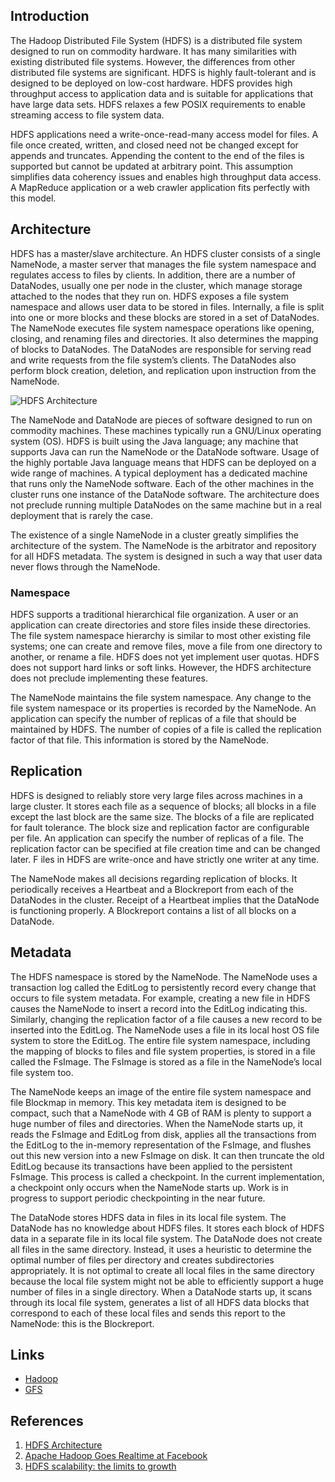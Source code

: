 ## Introduction

The Hadoop Distributed File System (HDFS) is a distributed file system designed to run on commodity hardware. It has many similarities with existing distributed file systems.
However, the differences from other distributed file systems are significant.
HDFS is highly fault-tolerant and is designed to be deployed on low-cost hardware.
HDFS provides high throughput access to application data and is suitable for applications that have large data sets.
HDFS relaxes a few POSIX requirements to enable streaming access to file system data.

HDFS applications need a write-once-read-many access model for files.
A file once created, written, and closed need not be changed except for appends and truncates.
Appending the content to the end of the files is supported but cannot be updated at arbitrary point.
This assumption simplifies data coherency issues and enables high throughput data access.
A MapReduce application or a web crawler application fits perfectly with this model.

## Architecture

HDFS has a master/slave architecture. An HDFS cluster consists of a single NameNode, a master server that manages the file system namespace and regulates access to files by clients.
In addition, there are a number of DataNodes, usually one per node in the cluster, which manage storage attached to the nodes that they run on.
HDFS exposes a file system namespace and allows user data to be stored in files. Internally, a file is split into one or more blocks and these blocks are stored in a set of DataNodes.
The NameNode executes file system namespace operations like opening, closing, and renaming files and directories. It also determines the mapping of blocks to DataNodes.
The DataNodes are responsible for serving read and write requests from the file system’s clients. The DataNodes also perform block creation, deletion, and replication upon instruction from the NameNode.

![HDFS Architecture](https://hadoop.apache.org/docs/stable/hadoop-project-dist/hadoop-hdfs/images/hdfsarchitecture.png)

The NameNode and DataNode are pieces of software designed to run on commodity machines. 
These machines typically run a GNU/Linux operating system (OS). 
HDFS is built using the Java language; any machine that supports Java can run the NameNode or the DataNode software. 
Usage of the highly portable Java language means that HDFS can be deployed on a wide range of machines. 
A typical deployment has a dedicated machine that runs only the NameNode software. 
Each of the other machines in the cluster runs one instance of the DataNode software. 
The architecture does not preclude running multiple DataNodes on the same machine but in a real deployment that is rarely the case.

The existence of a single NameNode in a cluster greatly simplifies the architecture of the system. 
The NameNode is the arbitrator and repository for all HDFS metadata. 
The system is designed in such a way that user data never flows through the NameNode.

### Namespace

HDFS supports a traditional hierarchical file organization. A user or an application can create directories and store files inside these directories. 
The file system namespace hierarchy is similar to most other existing file systems; one can create and remove files, move a file from one directory to another, or rename a file. 
HDFS does not yet implement user quotas. HDFS does not support hard links or soft links. However, the HDFS architecture does not preclude implementing these features.

The NameNode maintains the file system namespace. 
Any change to the file system namespace or its properties is recorded by the NameNode. 
An application can specify the number of replicas of a file that should be maintained by HDFS. 
The number of copies of a file is called the replication factor of that file. 
This information is stored by the NameNode.

## Replication

HDFS is designed to reliably store very large files across machines in a large cluster. It stores each file as a sequence of blocks; all blocks in a file except the last block are the same size. 
The blocks of a file are replicated for fault tolerance. 
The block size and replication factor are configurable per file. 
An application can specify the number of replicas of a file. 
The replication factor can be specified at file creation time and can be changed later. F
iles in HDFS are write-once and have strictly one writer at any time.

The NameNode makes all decisions regarding replication of blocks. It periodically receives a Heartbeat and a Blockreport from each of the DataNodes in the cluster. 
Receipt of a Heartbeat implies that the DataNode is functioning properly. A Blockreport contains a list of all blocks on a DataNode.

## Metadata

The HDFS namespace is stored by the NameNode. The NameNode uses a transaction log called the EditLog to persistently record every change that occurs to file system metadata. 
For example, creating a new file in HDFS causes the NameNode to insert a record into the EditLog indicating this. 
Similarly, changing the replication factor of a file causes a new record to be inserted into the EditLog. 
The NameNode uses a file in its local host OS file system to store the EditLog. 
The entire file system namespace, including the mapping of blocks to files and file system properties, is stored in a file called the FsImage. 
The FsImage is stored as a file in the NameNode’s local file system too.

The NameNode keeps an image of the entire file system namespace and file Blockmap in memory. 
This key metadata item is designed to be compact, such that a NameNode with 4 GB of RAM is plenty to support a huge number of files and directories. 
When the NameNode starts up, it reads the FsImage and EditLog from disk, applies all the transactions from the EditLog to the in-memory representation of the FsImage, and flushes out this new version into a new FsImage on disk. 
It can then truncate the old EditLog because its transactions have been applied to the persistent FsImage. 
This process is called a checkpoint. In the current implementation, a checkpoint only occurs when the NameNode starts up. 
Work is in progress to support periodic checkpointing in the near future.

The DataNode stores HDFS data in files in its local file system. 
The DataNode has no knowledge about HDFS files. 
It stores each block of HDFS data in a separate file in its local file system. 
The DataNode does not create all files in the same directory. 
Instead, it uses a heuristic to determine the optimal number of files per directory and creates subdirectories appropriately. 
It is not optimal to create all local files in the same directory because the local file system might not be able to efficiently support a huge number of files in a single directory. 
When a DataNode starts up, it scans through its local file system, generates a list of all HDFS data blocks that correspond to each of these local files and sends this report to the NameNode: this is the Blockreport.

## Links

- [Hadoop](/docs/CS/Java/Hadoop/Hadoop.md)
- [GFS](/docs/CS/Distributed/GFS.md)

## References

1. [HDFS Architecture](https://hadoop.apache.org/docs/stable/hadoop-project-dist/hadoop-hdfs/HdfsDesign.html)
2. [Apache Hadoop Goes Realtime at Facebook](https://www.cse.fau.edu/~xqzhu/courses/Resources/Apachehadoop.pdf)
3. [HDFS scalability: the limits to growth](http://c59951.r51.cf2.rackcdn.com/5424-1908-shvachko.pdf)
